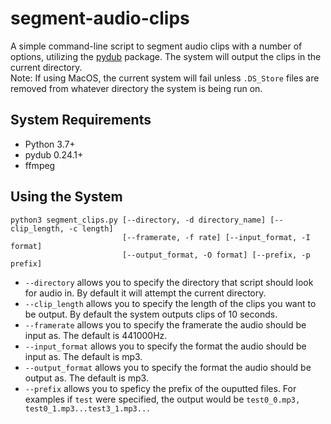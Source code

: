 # segment-audio-clips
A simple command-line script to segment audio clips with a number of options, utilizing the [pydub](https://github.com/jiaaro/pydub) package. The system will output the clips in the current directory.<br>
Note: If using MacOS, the current system will fail unless ```.DS_Store``` files are removed from whatever directory the system is being run on.

## System Requirements
- Python 3.7+
- pydub 0.24.1+
- ffmpeg

## Using the System
```
python3 segment_clips.py [--directory, -d directory_name] [--clip_length, -c length]
                         [--framerate, -f rate] [--input_format, -I format]
                         [--output_format, -O format] [--prefix, -p prefix]
```
- ```--directory``` allows you to specify the directory that script should look for audio in. By default it will attempt the current directory.
- ```--clip_length``` allows you to specify the length of the clips you want to be output. By default the system outputs clips of 10 seconds.
- ```--framerate``` allows you to specify the framerate the audio should be input as. The default is 441000Hz.
- ```--input_format``` allows you to specify the format the audio should be input as. The default is mp3.
- ```--output_format``` allows you to specify the format the audio should be output as. The default is mp3.
- ```--prefix``` allows you to speficy the prefix of the ouputted files. For examples if ```test``` were specified, the output would be ```test0_0.mp3, test0_1.mp3...test3_1.mp3...```
